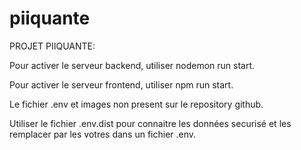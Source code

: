 # piiquante

PROJET PIIQUANTE:

Pour activer le serveur backend, utiliser nodemon run start.

Pour activer le serveur frontend, utiliser npm run start.

Le fichier .env et images non present sur le repository github.

Utiliser le fichier .env.dist pour connaitre les données securisé et les remplacer par les votres dans un fichier .env.




